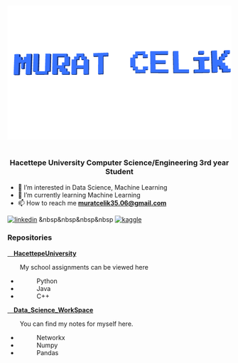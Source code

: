<p align="center">
  <img width="600" height="300" src="https://github.com/MuratCelik3506/MuratCelik3506/blob/main/name.gif">
</p>
<h1 align="center"></h1>
<h3 align="center">Hacettepe University Computer Science/Engineering 3rd year Student </h3>

- 👀 I’m interested in Data Science, Machine Learning
- 🌱 I’m currently learning Machine Learning
- 📫 How to reach me **muratcelik35.06@gmail.com**

<a href="https://www.linkedin.com/in/muratcelik35/"><img src="https://upload.wikimedia.org/wikipedia/commons/8/80/LinkedIn_Logo_2013.svg" alt="linkedin" height="40" width="100"/></a> &nbsp&nbsp&nbsp&nbsp
<a href="https://www.kaggle.com/muratcelik35"><img src="https://miro.medium.com/max/1336/1*A6F1FuQRwjHN9kmL2VY2sw.png" alt="kaggle" height="40" width="100"/></a>




<h3> Repositories</h3>
<a href="https://github.com/MuratCelik3506/HacettepeUniversity"><b>&emsp;HacettepeUniversity</b></a>
<p>&emsp;&emsp;My school assignments can be viewed here </p>
<ul>
  <li>&emsp;&emsp;&emsp;Python</li>
  <li>&emsp;&emsp;&emsp;Java</li>
  <li>&emsp;&emsp;&emsp;C++</li>
</ul>


<a href="https://github.com/MuratCelik3506/Data_Science_WorkSpace"><b>&emsp;Data_Science_WorkSpace</b></a>
<p>&emsp;&emsp;You can find my notes for myself here.  </p>
<ul>
  <li>&emsp;&emsp;&emsp;Networkx</li>
  <li>&emsp;&emsp;&emsp;Numpy</li>
  <li>&emsp;&emsp;&emsp;Pandas</li>
</ul>


